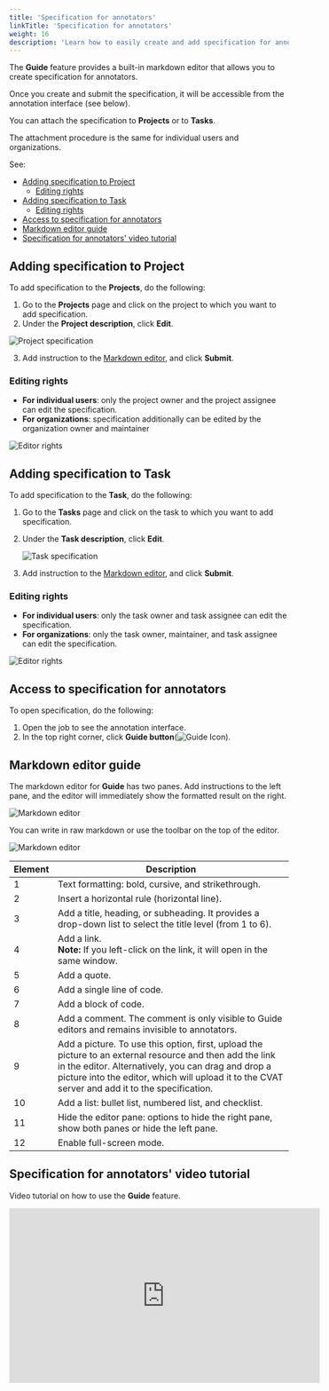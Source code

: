 ```yaml
---
title: 'Specification for annotators'
linkTitle: 'Specification for annotators'
weight: 16
description: 'Learn how to easily create and add specification for annotators using the Guide feature.'
---
```


The **Guide** feature provides a built-in markdown editor that
allows you to create specification for annotators.

Once you create and submit the specification,
it will be accessible from the annotation interface (see below).

You can attach the specification to **Projects** or to **Tasks**.

The attachment procedure is the same for individual users and organizations.

See:

- [Adding specification to Project](#adding-specification-to-project)
  - [Editing rights](#editing-rights)
- [Adding specification to Task](#adding-specification-to-task)
  - [Editing rights](#editing-rights-1)
- [Access to specification for annotators](#access-to-specification-for-annotators)
- [Markdown editor guide](#markdown-editor-guide)
- [Specification for annotators' video tutorial](#specification-for-annotators-video-tutorial)

## Adding specification to Project

To add specification to the **Projects**, do the following:

1. Go to the **Projects** page and click on the project to which you want to add specification.
2. Under the **Project description**, click **Edit**.

![Project specification](/images/project_spec.jpg)

3. Add instruction to the [Markdown editor](#markdown-editor-guide), and click **Submit**.

### Editing rights

- **For individual users**: only the project owner and the project assignee can edit the specification.
- **For organizations**: specification additionally can be edited by the organization owner and maintainer

![Editor rights](/images/editor_access_rights_1.jpg)

## Adding specification to Task

To add specification to the **Task**, do the following:

1. Go to the **Tasks** page and click on the task to which you want to add specification.
2. Under the **Task description**, click **Edit**.

   ![Task specification](/images/task_spec.jpg)

3. Add instruction to the [Markdown editor](#markdown-editor-guide), and click **Submit**.

### Editing rights

- **For individual users**: only the task owner and task assignee can edit the specification.
- **For organizations**: only the task owner, maintainer, and task assignee can edit the specification.

![Editor rights](/images/editor_access_rights_2.jpg)

## Access to specification for annotators

To open specification, do the following:

1. Open the job to see the annotation interface.
2. In the top right corner, click **Guide button**(![Guide Icon](/images/guide_icon.jpg)).

## Markdown editor guide

The markdown editor for **Guide** has two panes.
Add instructions to the left pane, and the editor
will immediately show the formatted result on the right.

![Markdown editor](/images/markdown_editor.jpg)

You can write in raw markdown or use the toolbar on the top of the editor.

![Markdown editor](/images/editor_toolbar.jpg)

<!--lint disable maximum-line-length-->

| Element | Description                                                                                                                                                                                                                                                        |
| ------- | ------------------------------------------------------------------------------------------------------------------------------------------------------------------------------------------------------------------------------------------------------------------ |
| 1       | Text formatting: bold, cursive, and strikethrough.                                                                                                                                                                                                                 |
| 2       | Insert a horizontal rule (horizontal line).                                                                                                                                                                                                                        |
| 3       | Add a title, heading, or subheading. It provides a drop-down list to select the title level (from 1 to 6).                                                                                                                                                         |
| 4       | Add a link. <br>**Note:** If you left-click on the link, it will open in the same window.                                                                                                                                                                          |
| 5       | Add a quote.                                                                                                                                                                                                                                                       |
| 6       | Add a single line of code.                                                                                                                                                                                                                                         |
| 7       | Add a block of code.                                                                                                                                                                                                                                               |
| 8       | Add a comment. The comment is only visible to Guide editors and remains invisible to annotators.                                                                                                                                                                   |
| 9      | Add a picture. To use this option, first, upload the picture to an external resource and then add the link in the editor. Alternatively, you can drag and drop a picture into the editor, which will upload it to the CVAT server and add it to the specification. |
| 10      | Add a list: bullet list, numbered list, and checklist.                                                                                                                                                                                                             |
| 11      | Hide the editor pane: options to hide the right pane, show both panes or hide the left pane.                                                                                                                                                                       |
| 12      | Enable full-screen mode.                                                                                                                                                                                                                                           |

<!--lint enable maximum-line-length-->

## Specification for annotators' video tutorial

Video tutorial on how to use the **Guide** feature.

<!--lint disable maximum-line-length-->

<iframe width="560" height="315" src="https://www.youtube.com/embed/hAN9UGRvwOk" title="YouTube video player" frameborder="0" allow="accelerometer; autoplay; clipboard-write; encrypted-media; gyroscope; picture-in-picture; web-share" allowfullscreen></iframe>

<!--lint enable maximum-line-length-->
